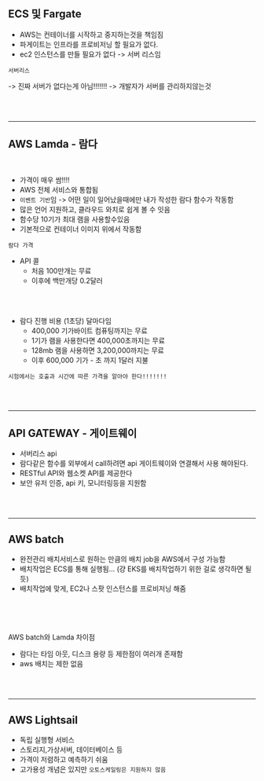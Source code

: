 ## ECS 및 Fargate


- AWS는 컨테이너를 시작하고 중지하는것을 책임짐
- 파게이트는 인프라를 프로비저닝 할 필요가 없다.
- ec2 인스턴스를 만들 필요가 없다 -> 서버 리스임

`서버리스` <br>

-> 진짜 서버가 없다는게 아님!!!!!!! -> 개발자가 서버를 관리하지않는것

<br>
<br>

------------------------
## AWS Lamda - 람다


<br>

- 가격이 매우 쌈!!!!
- AWS 전체 서비스와 통합됨
- `이벤트 기반`임 -> 어떤 일이 일어났을때에만 내가 작성한 람다 함수가 작동함
- 많은 언어 지원하고, 클라우드 와치로 쉽게 볼 수 잇음
- 함수당 10기가 최대 램을 사용할수있음
- 기본적으로 컨테이너 이미지 위에서 작동함


`람다 가격`
- API 콜
  - 처음 100만개는 무료
  - 이후에 백만개당 0.2달러

<br>
<br>

- 람다 진행 비용 (1초당) 달마다임
  - 400,000 기가바이트 컴퓨팅까지는 무료
  - 1기가 램을 사용한다면 400,000초까지는 무료
  - 128mb 램을 사용하면 3,200,000까지는 무료
  - 이후 600,000 기가 - 초 까지 1달러 지불


`시험에서는 호출과 시간에 따른 가격을 알아야 한다!!!!!!!`


<br>
<br>

------------------------------
## API GATEWAY - 게이트웨이

- 서버리스 api
- 람다같은 함수를 외부에서 call하려면 api 게이트웨이와 연결해서 사용 해야된다.
- RESTful API와 웹소켓 API를 제공한다
- 보안 유저 인증, api 키, 모니터링등을 지원함

<br>
<br>


--------------------------------
## AWS batch

- 완전관리 배치서비스로  원하는 만큼의 배치 job을 AWS에서 구성 가능함
- 배치작업은 ECS를 통해 실행됨... (걍 EKS를 배치작업하기 위한 걸로 생각하면 될듯)
- 배치작업에 맞게, EC2나 스팟 인스턴스를 프로비저닝 해줌

<br>
<br>
<br>

AWS batch와 Lamda 차이점
- 람다는 타임 아웃, 디스크 용량 등 제한점이 여러개 존재함
- aws 배치는 제한 없음

<br>
<br>

-------

## AWS Lightsail

- 독립 실행형 서비스
- 스토리지,가상서버, 데이터베이스 등
- 가격이 저렴하고 예측하기 쉬움
- 고가용성 개념은 있지만 `오토스케일링은 지원하지 않음`